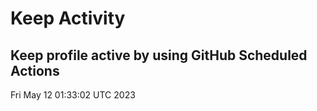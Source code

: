 # Keep Activity 
Keep profile active by using GitHub Scheduled Actions
--- 
Fri May 12 01:33:02 UTC 2023